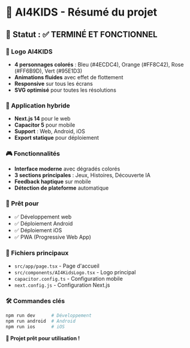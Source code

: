 # 📱 AI4KIDS - Résumé du projet

## 🎯 Statut : ✅ TERMINÉ ET FONCTIONNEL

### 🎨 Logo AI4KIDS
- **4 personnages colorés** : Bleu (#4ECDC4), Orange (#FF8C42), Rose (#FF6B9D), Vert (#95E1D3)
- **Animations fluides** avec effet de flottement
- **Responsive** sur tous les écrans
- **SVG optimisé** pour toutes les résolutions

### 📱 Application hybride
- **Next.js 14** pour le web
- **Capacitor 5** pour mobile
- **Support** : Web, Android, iOS
- **Export statique** pour déploiement

### 🎮 Fonctionnalités
- **Interface moderne** avec dégradés colorés
- **3 sections principales** : Jeux, Histoires, Découverte IA
- **Feedback haptique** sur mobile
- **Détection de plateforme** automatique

### 🚀 Prêt pour
- ✅ Développement web
- ✅ Déploiement Android
- ✅ Déploiement iOS
- ✅ PWA (Progressive Web App)

### 📁 Fichiers principaux
- `src/app/page.tsx` - Page d'accueil
- `src/components/AI4KidsLogo.tsx` - Logo principal
- `capacitor.config.ts` - Configuration mobile
- `next.config.js` - Configuration Next.js

### 🛠️ Commandes clés
```bash
npm run dev      # Développement
npm run android  # Android
npm run ios      # iOS
```

**🎉 Projet prêt pour utilisation !**
